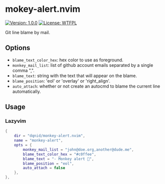 # mokey-alert.nvim

[![Version: 1.0.0](https://img.shields.io/badge/Version-1.0.0-blue.svg)](https://github.com/dqnid/monkey-alert.nvim/releases)
[![License: WTFPL](https://img.shields.io/badge/License-WTFPL-yellow.svg)](https://www.wtfpl.net/about/)

Git line blame by mail.

## Options

- `blame_text_color_hex`: hex color to use as foreground.
- `monkey_mail_list`: list of github account emails separated by a single comma ",".
- `blame_text`: string with the text that will appear on the blame.
- `blame_position`: 'eol' or 'overlay' or 'right_align'.
- `auto_attach`: whether or not create an autocmd to blame the current line automatically.

## Usage

### Lazyvim

```lua
{
    dir = "dqnid/monkey-alert.nvim",
    name = "monkey-alert",
    opts = {
        monkey_mail_list = "john@doe.org,another@dude.me",
        blame_text_color_hex = "#c0ffee",
        blame_text = "- Monkey alert 🐒",
        blame_position = "eol",
        auto_attach = false
    },
},
```
